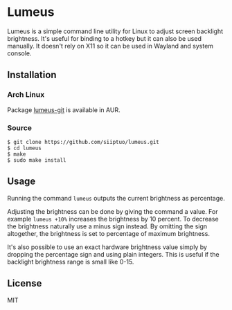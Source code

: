 # Lumeus

Lumeus is a simple command line utility for Linux to adjust screen backlight
brightness. It's useful for binding to a hotkey but it can also be used
manually. It doesn't rely on X11 so it can be used in Wayland and system
console.

## Installation

### Arch Linux

Package [lumeus-git](https://aur.archlinux.org/packages/lumeus-git/) is
available in AUR.

### Source

```shell
$ git clone https://github.com/siiptuo/lumeus.git
$ cd lumeus
$ make
$ sudo make install
```

## Usage

Running the command `lumeus` outputs the current brightness as percentage.

Adjusting the brightness can be done by giving the command a value. For example
`lumeus +10%` increases the brightness by 10 percent. To decrease the
brightness naturally use a minus sign instead. By omitting the sign altogether,
the brightness is set to percentage of maximum brightness.

It's also possible to use an exact hardware brightness value simply by dropping
the percentage sign and using plain integers. This is useful if the backlight
brightness range is small like 0-15.

## License

MIT
